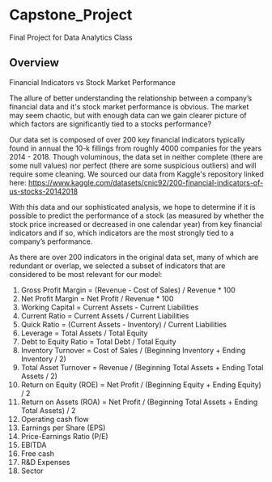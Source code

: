 # Capstone_Project
Final Project for Data Analytics Class

## Overview

Financial Indicators vs Stock Market Performance

The allure of better understanding the relationship between a company’s financial data and it's stock market performance is obvious. The market may seem chaotic, but with enough data can we gain clearer picture of which factors are significantly tied to a stocks performance?

Our data set is composed of over 200 key financial indicators typically found in annual the 10-k fillings from roughly 4000 companies for the years 2014 - 2018. Though voluminous, the data set in neither complete (there are some null values) nor perfect (there are some suspicious outliers) and will require some cleaning. We sourced our data from Kaggle's repository linked here: https://www.kaggle.com/datasets/cnic92/200-financial-indicators-of-us-stocks-20142018

With this data and our sophisticated analysis, we hope to determine if it is possible to predict the performance of a stock (as measured by whether the stock price increased or decreased in one calendar year) from key financial indicators and if so, which indicators are the most strongly tied to a company’s performance. 

As there are over 200 indicators in the original data set, many of which are redundant or overlap, we selected a subset of indicators that are considered to be most relevant for our model:

1. Gross Profit Margin = (Revenue - Cost of Sales) / Revenue * 100
2. Net Profit Margin = Net Profit / Revenue * 100
3. Working Capital = Current Assets - Current Liabilities
4. Current Ratio = Current Assets / Current Liabilities
5. Quick Ratio = (Current Assets - Inventory) / Current Liabilities
6. Leverage = Total Assets / Total Equity
7. Debt to Equity Ratio = Total Debt / Total Equity
8. Inventory Turnover = Cost of Sales / (Beginning Inventory + Ending Inventory / 2)
9. Total Asset Turnover = Revenue / (Beginning Total Assets + Ending Total Assets / 2)
10. Return on Equity (ROE) = Net Profit / (Beginning Equity + Ending Equity) / 2
11. Return on Assets (ROA) = Net Profit / (Beginning Total Assets + Ending Total Assets) / 2
12. Operating cash flow
13. Earnings per Share (EPS)
14. Price-Earnings Ratio (P/E)
15. EBITDA
16. Free cash 
17. R&D Expenses
18. Sector

    
